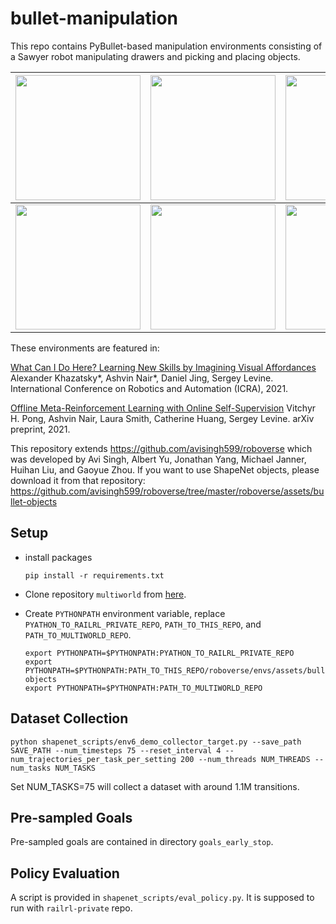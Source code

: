 # bullet-manipulation

This repo contains PyBullet-based manipulation environments consisting of a Sawyer robot manipulating drawers and picking and placing objects.

| <img src="gifs/fullimgs_video_0.gif" width="200" /> | <img src="gifs/fullimgs_video_1.gif" width="200" /> | <img src="gifs/fullimgs_video_2.gif" width="200" /> |
|---|---|---|
| <img src="gifs/fullimgs_video_3.gif" width="200" /> | <img src="gifs/fullimgs_video_4.gif" width="200" /> | <img src="gifs/fullimgs_video_5.gif" width="200" /> |

These environments are featured in:

[What Can I Do Here? Learning New Skills by Imagining Visual Affordances](https://arxiv.org/abs/2106.00671)
Alexander Khazatsky*, Ashvin Nair*, Daniel Jing, Sergey Levine. International Conference on Robotics and Automation (ICRA), 2021.

[Offline Meta-Reinforcement Learning with Online Self-Supervision](https://arxiv.org/abs/2107.03974)
Vitchyr H. Pong, Ashvin Nair, Laura Smith, Catherine Huang, Sergey Levine. arXiv preprint, 2021.

This repository extends https://github.com/avisingh599/roboverse which was developed by Avi Singh, Albert Yu, Jonathan Yang, Michael Janner, Huihan Liu, and Gaoyue Zhou. If you want to use ShapeNet objects, please download it from that repository: https://github.com/avisingh599/roboverse/tree/master/roboverse/assets/bullet-objects

## Setup

- install packages

  ```pip install -r requirements.txt```

- Clone repository `multiworld` from [here](https://github.com/vitchyr/multiworld.git).

- Create `PYTHONPATH` environment variable, replace `PYATHON_TO_RAILRL_PRIVATE_REPO`, `PATH_TO_THIS_REPO`, and `PATH_TO_MULTIWORLD_REPO`.

  ```
  export PYTHONPATH=$PYTHONPATH:PYATHON_TO_RAILRL_PRIVATE_REPO
  export PYTHONPATH=$PYTHONPATH:PATH_TO_THIS_REPO/roboverse/envs/assets/bullet-objects
  export PYTHONPATH=$PYTHONPATH:PATH_TO_MULTIWORLD_REPO
  ```

## Dataset Collection

```
python shapenet_scripts/env6_demo_collector_target.py --save_path SAVE_PATH --num_timesteps 75 --reset_interval 4 --num_trajectories_per_task_per_setting 200 --num_threads NUM_THREADS --num_tasks NUM_TASKS
```

Set NUM_TASKS=75 will collect a dataset with around 1.1M transitions.

## Pre-sampled Goals

Pre-sampled goals are contained in directory `goals_early_stop`.

## Policy Evaluation

A script is provided in `shapenet_scripts/eval_policy.py`. It is supposed to run with `railrl-private` repo.
